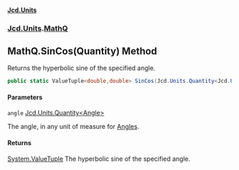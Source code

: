 #### [Jcd.Units](index.md 'index')

### [Jcd.Units](Jcd.Units.md 'Jcd.Units').[MathQ](MathQ.md 'Jcd.Units.MathQ')

## MathQ.SinCos(Quantity<Angle>) Method

Returns the hyperbolic sine of the specified angle.

```csharp
public static ValueTuple<double,double> SinCos(Jcd.Units.Quantity<Jcd.Units.UnitTypes.Angle> angle);
```

#### Parameters

<a name='Jcd.Units.MathQ.SinCos(Jcd.Units.Quantity_Jcd.Units.UnitTypes.Angle_).angle'></a>

`angle` [Jcd.Units.Quantity&lt;](Quantity_TUnit_.md 'Jcd.Units.Quantity<TUnit>')[Angle](Angle.md 'Jcd.Units.UnitTypes.Angle')[&gt;](Quantity_TUnit_.md 'Jcd.Units.Quantity<TUnit>')

The angle, in any unit of measure for [Angles](Angles.md 'Jcd.Units.UnitsOfMeasure.Angles').

#### Returns

[System.ValueTuple](https://docs.microsoft.com/en-us/dotnet/api/System.ValueTuple 'System.ValueTuple')
The hyperbolic sine of the specified angle.